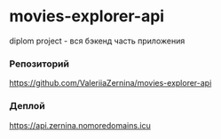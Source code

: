 # movies-explorer-api

diplom project - вся бэкенд часть приложения

### Репозиторий

https://github.com/ValeriiaZernina/movies-explorer-api

### Деплой

https://api.zernina.nomoredomains.icu
